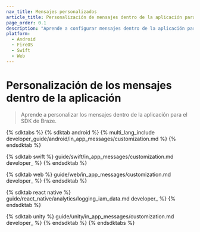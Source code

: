 ```yaml
---
nav_title: Mensajes personalizados
article_title: Personalización de mensajes dentro de la aplicación para el SDK de Braze
page_order: 0.1
description: "Aprende a configurar mensajes dentro de la aplicación para el SDK de Braze."
platform: 
  - Android
  - FireOS
  - Swift
  - Web
---
```


# Personalización de los mensajes dentro de la aplicación

> Aprende a personalizar los mensajes dentro de la aplicación para el SDK de Braze.

{% sdktabs %}
{% sdktab android %}
{% multi_lang_include developer_guide/android/in_app_messages/customization.md %}
{% endsdktab %}

{% sdktab swift %}
guide/swift/in_app_messages/customization.md developer_ %}
{% endsdktab %}

{% sdktab web %}
guide/web/in_app_messages/customization.md developer_ %}
{% endsdktab %}

{% sdktab react native %}
guide/react_native/analytics/logging_iam_data.md developer_ %}
{% endsdktab %}

{% sdktab unity %}
guide/unity/in_app_messages/customization.md developer_ %}
{% endsdktab %}
{% endsdktabs %}
